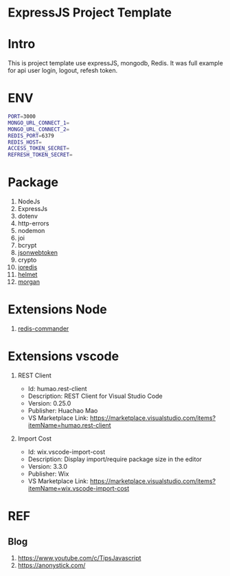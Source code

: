 # ExpressJS Project Template

# Intro

This is project template use expressJS, mongodb, Redis. It was full example for api user login, logout, refesh token.

# ENV

```sh
PORT=3000
MONGO_URL_CONNECT_1=
MONGO_URL_CONNECT_2=
REDIS_PORT=6379
REDIS_HOST=
ACCESS_TOKEN_SECRET=
REFRESH_TOKEN_SECRET=
```

# Package

1. NodeJs
1. ExpressJs
1. dotenv
1. http-errors
1. nodemon
1. joi
1. bcrypt
1. [jsonwebtoken](https://www.npmjs.com/package/jsonwebtoken)
1. crypto
1. [ioredis](https://www.npmjs.com/package/ioredis)
1. [helmet](https://www.npmjs.com/package/helmet)
1. [morgan](https://www.npmjs.com/package/morgan)

# Extensions Node

1. [redis-commander](https://www.npmjs.com/package/redis-commander)

# Extensions vscode

1. REST Client

   - Id: humao.rest-client
   - Description: REST Client for Visual Studio Code
   - Version: 0.25.0
   - Publisher: Huachao Mao
   - VS Marketplace Link: https://marketplace.visualstudio.com/items?itemName=humao.rest-client

2. Import Cost

   - Id: wix.vscode-import-cost
   - Description: Display import/require package size in the editor
   - Version: 3.3.0
   - Publisher: Wix
   - VS Marketplace Link: https://marketplace.visualstudio.com/items?itemName=wix.vscode-import-cost

# REF

## Blog
1. https://www.youtube.com/c/TipsJavascript
1. https://anonystick.com/